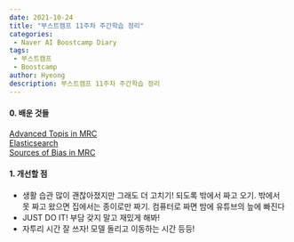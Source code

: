 ```yaml
---
date: 2021-10-24
title: "부스트캠프 11주차 주간학습 정리"
categories: 
 - Naver AI Boostcamp Diary
tags:
 - 부스트캠프
 - Boostcamp
author: Hyeong
description: 부스트캠프 11주차 주간학습 정리
---
```

#### 0. 배운 것들
[Advanced Topis in MRC](https://hyeong01.github.io/mrc/11th-advanced-MRC/) <br>
[Elasticsearch](https://hyeong01.github.io/mrc/11th-Elastic-Search/) <br>
[Sources of Bias in MRC](https://hyeong01.github.io/mrc/11th-sources-of-bias-in-MRC/) <br>


#### 1. 개선할 점
- 생활 습관 많이 괜찮아졌지만 그래도 더 고치기! 되도록 밖에서 짜고 오기. 밖에서 못 짜고 왔으면 집에서는 종이로만 짜기. 컴퓨터로 짜면 밤에 유튜브의 늪에 빠진다
- JUST DO IT! 부담 갖지 말고 재밌게 해봐!
- 자투리 시간 잘 쓰자! 모델 돌리고 이동하는 시간 등등!